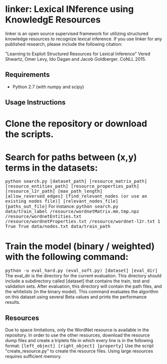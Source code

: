 # linker: Lexical INference using KnowledgE Resources

linker is an open source supervised framework for utilizing structured knowledge resources to recognize lexical inference.
If you use linker for any published research, please include the following citation:

"Learning to Exploit Structured Resources for Lexical Inference"
Vered Shwartz, Omer Levy, Ido Dagan and Jacob Goldberger. CoNLL 2015.

## Requirements ##
- Python 2.7 (with numpy and scipy)

## Usage Instructions ##
# Clone the repository or download the scripts.

# Search for paths between (x,y) terms in the datasets:
<tt>python search.py [dataset_path] [resource_matrix_path] [resource_entities_path] [resource_properties_path] [resource_l2r_path] [max_path_length] [allow_reversed_edges] [find_relevant_nodes (or use an existing nodes file)] [relevant_nodes_file] [paths_out_file]</tt>
For instance:
<tt>python search.py data/train_label /resource/wordnetMatrix.mm.tmp.npz /resource/wordnetEntities.txt /resource/wordnetProperties.txt /resource/wordnet-l2r.txt 1 True True data/nodes.txt data/train_path</tt>

# Train the model (binary / weighted) with the following command:
<tt>python -u eval_hard.py (eval_soft.py) [dataset] [eval_dir]</tt>
The eval_dir is the directory for the current evaluation. This directory should include a subdirectory called [dataset] that contains the train, test and validation sets. After evaluation, this directory will contain the path files, and the whitelists (in the binary model). This command evaluates the algorithm on this dataset using several Beta values and prints the performance results.

## Resources ##
Due to space limitations, only the WordNet resource is available in the repository. In order to use the other resources, download the resource dump files and create a triplets file in which every line is in the following format:
<tt>[left_object] [right_object] [property]</tt>
Use the script "create_resource.py" to create the resource files.
Using large resources requires sufficient memory.